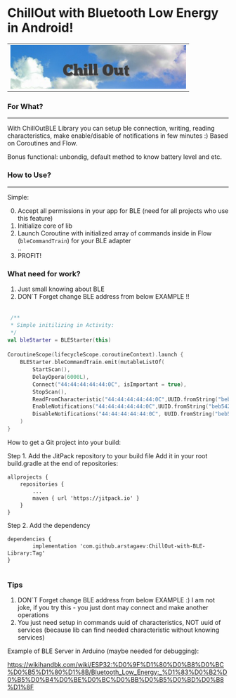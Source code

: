# ChillOut with Bluetooth Low Energy in Android!

<table style= padding:10px">
  <tr>
    <td>  <img src="./Docs/img1.png"  alt="1" width = 400px height = 100px ></td>
  </tr>
</table>

### For What?
---

With ChillOutBLE Library you can setup ble connection, writing, reading characteristics, make enable/disable of notifications in few minutes :) Based on Coroutines and Flow.

Bonus functional: unbondig, default method to know battery level and etc.

### How to Use?
---
Simple:

0. Accept all permissions in your app for BLE (need for all projects who use this feature)
1. Initialize core of lib
2. Launch Coroutine with initialized array of commands inside in Flow (`bleCommandTrain`) for your BLE adapter  
..  
3. PROFIT!

### What need for work?
1. Just small knowing about BLE
2. DON`T Forget change BLE address from below EXAMPLE !!
```kotlin

 /**
 * Simple initilizing in Activity:
 */ 
val bleStarter = BLEStarter(this)

CoroutineScope(lifecycleScope.coroutineContext).launch { 
    BLEStarter.bleCommandTrain.emit(mutableListOf(
        StartScan(), 
        DelayOpera(6000L), 
        Connect("44:44:44:44:44:0C", isImportant = true), 
        StopScan(), 
        ReadFromCharacteristic("44:44:44:44:44:0C",UUID.fromString("beb5483e-36e1-4688-b7f5-ea07361b26a8"), isImportant = true),
        EnableNotifications("44:44:44:44:44:0C",UUID.fromString("beb54202-36e1-4688-b7f5-ea07361b26a8"), isImportant = true),
        DisableNotifications("44:44:44:44:44:0C", UUID.fromString("beb54202-36e1-4688-b7f5-ea07361b26a8"), isImportant = true))
    )
}

```

How to get a Git project into your build:

Step 1. Add the JitPack repository to your build file
Add it in your root build.gradle at the end of repositories:
```
allprojects {
	repositories {
		...
		maven { url 'https://jitpack.io' }
	}
}
```

Step 2. Add the dependency
```
dependencies {
        implementation 'com.github.arstagaev:ChillOut-with-BLE-Library:Tag'
}
	
```
### Tips
1. DON`T Forget change BLE address from below EXAMPLE :) I am not joke, if you try this - you just dont may connect and make another operations
2. You just need setup in commands uuid of characteristics, NOT uuid of services (because lib can find needed characteristic without knowing services)


Example of BLE Server in Arduino (maybe needed for debugging):

https://wikihandbk.com/wiki/ESP32:%D0%9F%D1%80%D0%B8%D0%BC%D0%B5%D1%80%D1%8B/Bluetooth_Low_Energy:_%D1%83%D0%B2%D0%B5%D0%B4%D0%BE%D0%BC%D0%BB%D0%B5%D0%BD%D0%B8%D1%8F
